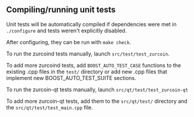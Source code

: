 Compiling/running unit tests
------------------------------------

Unit tests will be automatically compiled if dependencies were met in `./configure`
and tests weren't explicitly disabled.

After configuring, they can be run with `make check`.

To run the zurcoind tests manually, launch `src/test/test_zurcoin`.

To add more zurcoind tests, add `BOOST_AUTO_TEST_CASE` functions to the existing
.cpp files in the `test/` directory or add new .cpp files that
implement new BOOST_AUTO_TEST_SUITE sections.

To run the zurcoin-qt tests manually, launch `src/qt/test/test_zurcoin-qt`

To add more zurcoin-qt tests, add them to the `src/qt/test/` directory and
the `src/qt/test/test_main.cpp` file.
